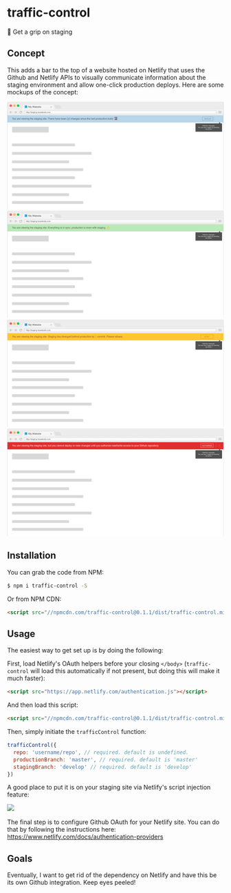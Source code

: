 # traffic-control
:vertical_traffic_light: Get a grip on staging

## Concept

This adds a bar to the top of a website hosted on Netlify that uses the Github and Netlify APIs to visually communicate information about the staging environment and allow one-click production deploys. Here are some mockups of the concept:

![When staging is far beyond production](/concept/staging-bar--ahead.png?raw=true)
![When staging is in sync with production](/concept/staging-bar--synchronized.png?raw=true)
![When staging has diverged behind production](/concept/staging-bar--diverged.png?raw=true)
![When the user is unauthorized to view changes or deploy](/concept/staging-bar--unauthorized.png?raw=true)

## Installation

You can grab the code from NPM:

```sh
$ npm i traffic-control -S
```

Or from NPM CDN:

```html
<script src="//npmcdn.com/traffic-control@0.1.1/dist/traffic-control.min.js"></script>
```

## Usage

The easiest way to get set up is by doing the following:

First, load Netlify's OAuth helpers before your closing `</body>` (`traffic-control` will load this automatically if not present, but doing this will make it much faster):

```html
<script src="https://app.netlify.com/authentication.js"></script>
```

And then load this script:

```html
<script src="//npmcdn.com/traffic-control@0.1.1/dist/traffic-control.min.js"></script>
```

Then, simply initiate the `trafficControl` function:

```js
trafficControl({
  repo: 'username/repo', // required. default is undefined.
  productionBranch: 'master', // required. default is 'master'
  stagingBranch: 'develop' // required. default is 'develop'
})
```

A good place to put it is on your staging site via Netlify's script injection feature:

![](https://infinit.io/_/3dSfWya.png)

The final step is to configure Github OAuth for your Netlify site. You can do that by following the instructions here: https://www.netlify.com/docs/authentication-providers

## Goals

Eventually, I want to get rid of the dependency on Netlify and have this be its own Github integration. Keep eyes peeled!

